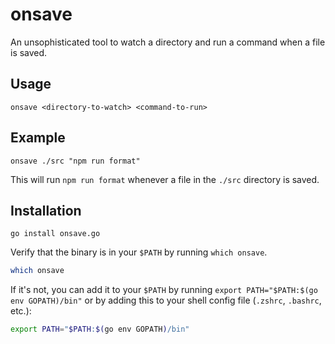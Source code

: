 # onsave

An unsophisticated tool to watch a directory and run a command when a file is saved.

## Usage

```
onsave <directory-to-watch> <command-to-run>
```

## Example

```
onsave ./src "npm run format"
```

This will run `npm run format` whenever a file in the `./src` directory is saved.

## Installation

```
go install onsave.go
```

Verify that the binary is in your `$PATH` by running `which onsave`.

```bash
which onsave
```

If it's not, you can add it to your `$PATH` by running `export PATH="$PATH:$(go env GOPATH)/bin"` or by 
adding this to your shell config file (`.zshrc`, `.bashrc`, etc.):

```bash
export PATH="$PATH:$(go env GOPATH)/bin"
```
